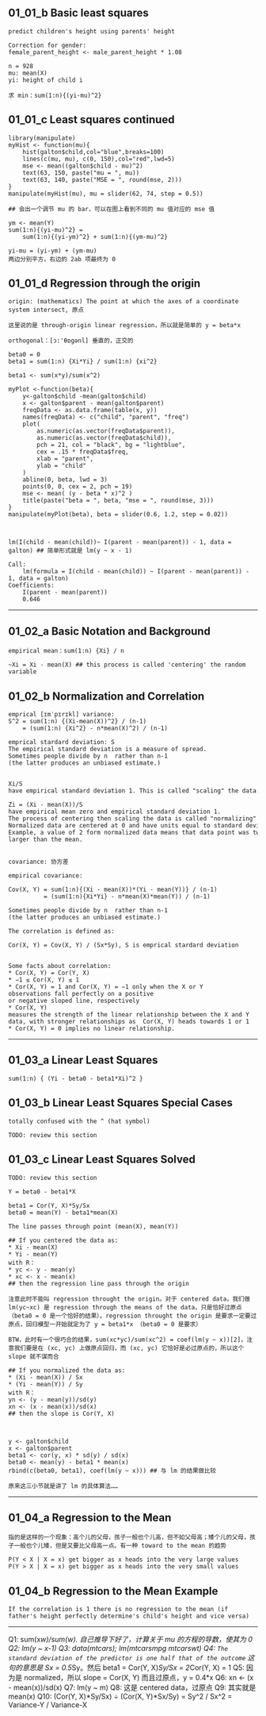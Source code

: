 ## 01_01_b Basic least squares

	predict children's height using parents' height

	Correction for gender:
	female_parent_height <- male_parent_height * 1.08
	
	n = 928
	mu: mean(X)
	yi: height of child i
	
	求 min：sum(1:n){(yi-mu)^2} 
	
## 01_01_c Least squares continued

	library(manipulate)
	myHist <- function(mu){
		hist(galton$child,col="blue",breaks=100)
		lines(c(mu, mu), c(0, 150),col="red",lwd=5)
		mse <- mean((galton$child - mu)^2)
		text(63, 150, paste("mu = ", mu))
		text(63, 140, paste("MSE = ", round(mse, 2)))
	}
	manipulate(myHist(mu), mu = slider(62, 74, step = 0.5))
	
	## 会出一个调节 mu 的 bar，可以在图上看到不同的 mu 值对应的 mse 值
	
	ym <- mean(Y)
	sum(1:n){(yi-mu)^2} = 
		sum(1:n){(yi-ym)^2} + sum(1:n){(ym-mu)^2} 
	
	yi-mu = (yi-ym) + (ym-mu)
	两边分别平方，右边的 2ab 项最终为 0
	
## 01_01_d Regression through the origin

	origin: (mathematics) The point at which the axes of a coordinate system intersect, 原点
	
	这里说的是 through-origin linear regression，所以就是简单的 y = beta*x
	
	orthogonal：[ɔ:'θɒgənl] 垂直的，正交的
	
	beta0 = 0
	beta1 = sum(1:n) {Xi*Yi} / sum(1:n) {xi^2}
	
	beta1 <- sum(x*y)/sum(x^2)
	
	myPlot <-function(beta){
		y<-galton$child -mean(galton$child)
		x <- galton$parent - mean(galton$parent)
		freqData <- as.data.frame(table(x, y))
		names(freqData) <- c("child", "parent", "freq")
		plot(
			as.numeric(as.vector(freqData$parent)), 
			as.numeric(as.vector(freqData$child)),
			pch = 21, col = "black", bg = "lightblue",
			cex = .15 * freqData$freq, 
			xlab = "parent", 
			ylab = "child"
		)
		abline(0, beta, lwd = 3)
		points(0, 0, cex = 2, pch = 19)
		mse <- mean( (y - beta * x)^2 )
		title(paste("beta = ", beta, "mse = ", round(mse, 3)))
	}
	manipulate(myPlot(beta), beta = slider(0.6, 1.2, step = 0.02))

	
	
	lm(I(child - mean(child))~ I(parent - mean(parent)) - 1, data = galton) ## 简单形式就是 lm(y ~ x - 1)

	Call:
		lm(formula = I(child - mean(child)) ~ I(parent - mean(parent)) -  1, data = galton)
	Coefficients:
		I(parent - mean(parent)) 
		0.646 

-----

## 01_02_a Basic Notation and Background

	empirical mean：sum(1:n) {Xi} / n
	
	~Xi = Xi - mean(X) ## this process is called 'centering' the random variable 
	
## 01_02_b Normalization and Correlation
	
	emprical [ɪmˈpɪrɪkl] variance: 
	S^2 = sum(1:n) {(Xi-mean(X))^2} / (n-1)
		= (sum(1:n) {Xi^2} - n*mean(X)^2) / (n-1)
		
	emprical stardard deviation: S
	The empirical standard deviation is a measure of spread.
	Sometimes people divide by n  rather than n-1 (the latter produces an unbiased estimate.)
	
	
	Xi/S have empirical standard deviation 1. This is called "scaling" the data.
	
	Zi = (Xi - mean(X))/S have empirical mean zero and empirical standard deviation 1.
	The process of centering then scaling the data is called "normalizing" the data.
	Normalized data are centered at 0 and have units equal to standard deviations of the original data.
	Example, a value of 2 form normalized data means that data point was two standard deviations larger than the mean.
	
	
	covariance: 协方差
	
	empirical covariance:
	
	Cov(X, Y) = sum(1:n){(Xi - mean(X))*(Yi - mean(Y))} / (n-1)
			  = (sum(1:n){Xi*Yi} - n*mean(X)*mean(Y)) / (n-1)
	
	Sometimes people divide by n  rather than n-1 (the latter produces an unbiased estimate.)
	
	The correlation is defined as:
	
	Cor(X, Y) = Cov(X, Y) / (Sx*Sy), S is emprical stardard deviation
	
	
	Some facts about correlation:
	* Cor(X, Y) = Cor(Y, X)
	* −1 ≤ Cor(X, Y) ≤ 1
	* Cor(X, Y) = 1 and Cor(X, Y) = −1 only when the X or Y observations fall perfectly on a positive or negative sloped line, respectively
	* Cor(X, Y) measures the strength of the linear relationship between the X and Y data, with stronger relationships as  Cor(X, Y) heads towards ­1 or 1
	* Cor(X, Y) = 0 implies no linear relationship.

-----

## 01_03_a Linear Least Squares

	sum(1:n) { (Yi - beta0 - beta1*Xi)^2 }
	
## 01_03_b Linear Least Squares Special Cases

	totally confused with the ^ (hat symbol)
	
	TODO: review this section
	
## 01_03_c Linear Least Squares Solved

	TODO: review this section

	Y = beta0 - beta1*X
	
	beta1 = Cor(Y, X)*Sy/Sx
	beta0 = mean(Y) - beta1*mean(X)
	
	The line passes through point (mean(X), mean(Y))
	
	## If you centered the data as: 
	* Xi - mean(X)
	* Yi - mean(Y)
	with R：
	* yc <- y - mean(y)
	* xc <- x - mean(x)
	## then the regression line pass through the origin
	
	注意此时不能叫 regression throught the origin。对于 centered data，我们做 lm(yc~xc) 是 regression through the means of the data，只是恰好过原点（beta0 = 0 是一个恰好的结果）。regression throught the origin 是要求一定要过原点，回归模型一开始就定为了 y = beta1*x （beta0 = 0 是要求）
	
	BTW，此时有一个很巧合的结果，sum(xc*yc)/sum(xc^2) = coef(lm(y ~ x))[2]，注意我们要是在 (xc, yc) 上做原点回归，而 (xc, yc) 它恰好是必过原点的，所以这个 slope 就不谋而合
	
	## If you normalized the data as:
	* (Xi - mean(X)) / Sx
	* (Yi - mean(Y)) / Sy
	with R：
	yn <- (y - mean(y))/sd(y)
	xn <- (x - mean(x))/sd(x)
	## then the slope is Cor(Y, X)
	
	
	
	y <- galton$child
	x <- galton$parent
	beta1 <- cor(y, x) * sd(y) / sd(x)
	beta0 <- mean(y) - beta1 * mean(x)
	rbind(c(beta0, beta1), coef(lm(y ~ x))) ## 与 lm 的结果做比较
		
	原来这三小节就是讲了 lm 的具体算法……

-----

## 01_04_a Regression to the Mean

	指的是这样的一个现象：高个儿的父母，孩子一般也个儿高，但不如父母高；矮个儿的父母，孩子一般也个儿矮，但是又要比父母高一点。有一种 toward to the mean 的趋势
	
	P(Y < X | X = x) get bigger as x heads into the very large values
	P(Y > X | X = x) get bigger as x heads into the very small values
	
## 01_04_b Regression to the Mean Example

	If the correlation is 1 there is no regression to the mean (if father's height perfectly determine's child's height and vice versa)

-----

Q1: sum(x*w)/sum(w). 自己推导下好了，计算关于 mu 的方程的导数，使其为 0 
Q2: lm(y ~ x-1)
Q3: data(mtcars); lm(mtcars$mpg ~ mtcars$wt)
Q4: `The standard deviation of the predictor is one half that of the outcome` 这句的意思是 Sx = 0.5*Sy。然后 beta1 = Cor(Y, X)*Sy/Sx = 2*Cor(Y, X) = 1
Q5: 因为是 normalized，所以 slope = Cor(X, Y) 而且过原点，y = 0.4*x
Q6: xn <- (x - mean(x))/sd(x)
Q7: lm(y ~ m)
Q8: 这是 centered data，过原点
Q9: 其实就是 mean(x)
Q10: (Cor(Y, X)*Sy/Sx) ÷ (Cor(X, Y)*Sx/Sy) = Sy^2 / Sx^2 = Variance-Y / Variance-X
	
	
	
	
	
	
